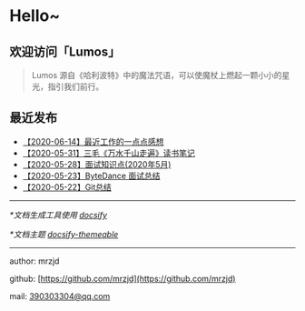 # Hello~ 

## 欢迎访问「Lumos」

> Lumos 源自《哈利波特》中的魔法咒语，可以使魔杖上燃起一颗小小的星光，指引我们前行。

## 最近发布

* [【2020-06-14】最近工作的一点点感想](/diary/最近工作的一点点感想.md)
* [【2020-05-31】三毛《万水千山走遍》读书笔记](/other_area/literature/《万水千山走遍》.md)
* [【2020-05-28】面试知识点(2020年5月)](/diary/面试知识点(2020年5月).md)
* [【2020-05-23】ByteDance 面试总结](/diary/ByteDance面试总结.md)
* [【2020-05-22】Git总结](/tools/git/)

---

_*文档生成工具使用 [docsify](https://docsify.js.org/)_

_*文档主题 [docsify-themeable](https://github.com/jhildenbiddle/docsify-themeable)_

---

author: mrzjd

github: [https://github.com/mrzjd](https://github.com/mrzjd)

mail: [390303304@qq.com](mailto://390303304@qq.com)
